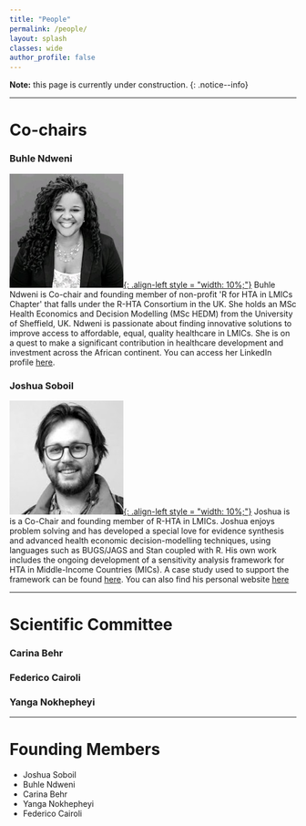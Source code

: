 ```yaml
---
title: "People"
permalink: /people/
layout: splash
classes: wide
author_profile: false
---
```

**Note:** this page is currently under construction.
{: .notice--info}

---

# Co-chairs

### Buhle Ndweni
[![styled-image](/assets/images/bNdweni.jpeg "Buhle Ndweni, MSc"){: .align-left style = "width: 10%;"}](/assets/images/bNdweni.jpeg "Buhle Ndweni, MSc")
Buhle Ndweni is Co-chair and founding member of non-profit 'R for HTA in LMICs Chapter' that falls under the R-HTA Consortium in the UK. She holds an MSc Health Economics and Decision Modelling (MSc HEDM) from the University of Sheffield, UK.
Ndweni is passionate about finding innovative solutions to improve access to affordable, equal, quality healthcare in LMICs. She is on a quest to make a significant contribution in healthcare development and investment across the African continent. You can access her LinkedIn profile [here](https://www.linkedin.com/in/buhle-n-04a5661a/).

### Joshua Soboil
[![styled-image](/assets/images/jSoboil.jpeg "Joshua Soboil, MPH"){: .align-left style = "width: 10%;"}](/assets/images/jSoboil.jpeg "Joshua Soboil, MPH")
Joshua is is a Co-Chair and founding member of R-HTA in LMICs. Joshua enjoys problem solving and has developed a special love for evidence synthesis and advanced health economic decision-modelling techniques, using languages such as BUGS/JAGS and Stan coupled with R.
His own work includes the ongoing development of a sensitivity analysis framework for HTA in Middle-Income Countries (MICs). A case study used to support the framework can be found [here](https://github.com/jSoboil/Dissertation). You can also find his personal website [here](https://jsoboil.github.io/)

---

# Scientific Committee

### Carina Behr
### Federico Cairoli
### Yanga Nokhepheyi

---

# Founding Members
- Joshua Soboil
- Buhle Ndweni
- Carina Behr
- Yanga Nokhepheyi
- Federico Cairoli